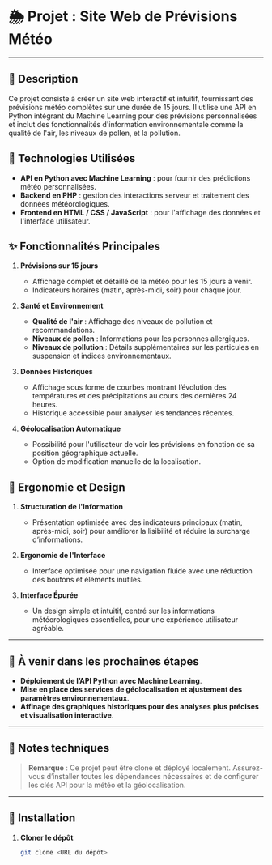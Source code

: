 # 🌦️ Projet : Site Web de Prévisions Météo

---

## 📜 Description

Ce projet consiste à créer un site web interactif et intuitif, fournissant des prévisions météo complètes sur une durée de 15 jours. Il utilise une API en Python intégrant du Machine Learning pour des prévisions personnalisées et inclut des fonctionnalités d'information environnementale comme la qualité de l'air, les niveaux de pollen, et la pollution.

## 🚀 Technologies Utilisées

- **API en Python avec Machine Learning** : pour fournir des prédictions météo personnalisées.
- **Backend en PHP** : gestion des interactions serveur et traitement des données météorologiques.
- **Frontend en HTML / CSS / JavaScript** : pour l'affichage des données et l'interface utilisateur.

## ✨ Fonctionnalités Principales

1. **Prévisions sur 15 jours**
   - Affichage complet et détaillé de la météo pour les 15 jours à venir.
   - Indicateurs horaires (matin, après-midi, soir) pour chaque jour.

2. **Santé et Environnement**
   - **Qualité de l'air** : Affichage des niveaux de pollution et recommandations.
   - **Niveaux de pollen** : Informations pour les personnes allergiques.
   - **Niveaux de pollution** : Détails supplémentaires sur les particules en suspension et indices environnementaux.

3. **Données Historiques**
   - Affichage sous forme de courbes montrant l’évolution des températures et des précipitations au cours des dernières 24 heures.
   - Historique accessible pour analyser les tendances récentes.

4. **Géolocalisation Automatique**
   - Possibilité pour l'utilisateur de voir les prévisions en fonction de sa position géographique actuelle.
   - Option de modification manuelle de la localisation.

## 🎨 Ergonomie et Design

1. **Structuration de l'Information**
   - Présentation optimisée avec des indicateurs principaux (matin, après-midi, soir) pour améliorer la lisibilité et réduire la surcharge d’informations.

2. **Ergonomie de l'Interface**
   - Interface optimisée pour une navigation fluide avec une réduction des boutons et éléments inutiles.

3. **Interface Épurée**
   - Un design simple et intuitif, centré sur les informations météorologiques essentielles, pour une expérience utilisateur agréable.

---

## 📝 À venir dans les prochaines étapes

- **Déploiement de l’API Python avec Machine Learning**.
- **Mise en place des services de géolocalisation et ajustement des paramètres environnementaux**.
- **Affinage des graphiques historiques pour des analyses plus précises et visualisation interactive**.

---

## 📌 Notes techniques

> **Remarque** : Ce projet peut être cloné et déployé localement. Assurez-vous d’installer toutes les dépendances nécessaires et de configurer les clés API pour la météo et la géolocalisation.

---

## 📂 Installation

1. **Cloner le dépôt**
   ```bash
   git clone <URL du dépôt>